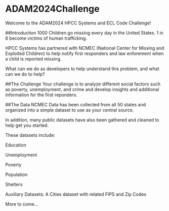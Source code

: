 # ADAM2024Challenge
Welcome to the ADAM2024 HPCC Systems and ECL Code Challenge!

##Introduction
1000 Children go missing every day in the United States. 1 in 6 become victims of human trafficking.

HPCC Systems has partnered with NCMEC (National Center for Missing and Exploited Children) to help notify first responders and law enforement when a child is reported missing.

What can we do as developers to help understand this problem, and what can we do to help?

##The Challenge
Your challenge is to analyze different social factors such as poverty, unemployment, and crime and develop insights and additional information for the first reponders.

##The Data
NCMEC Data has been collected from all 50 states and organized into a simple dataset to use as your central source.

In addition, many public datasets have also been gathered and cleaned to help get you started.

These datasets include:

Education

Unemployment

Poverty

Population

Shelters

Auxiliary Datasets: A Cities dataset with related FIPS and Zip Codes

More to come...



 
